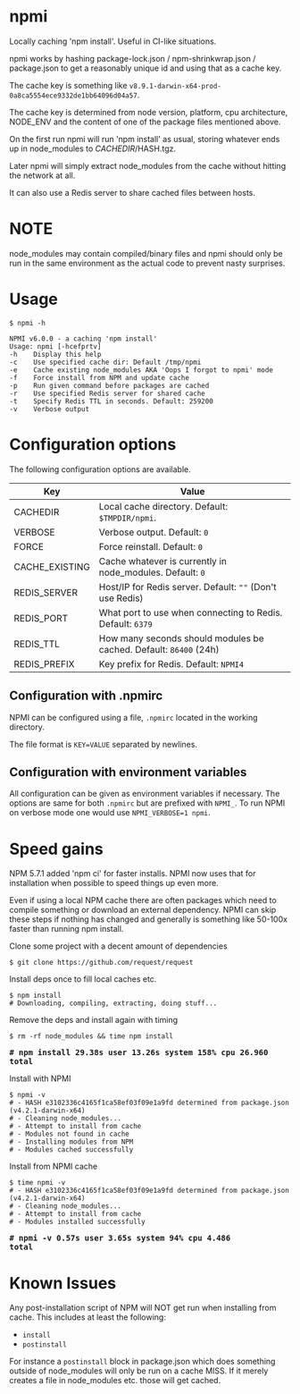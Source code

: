# npmi
Locally caching 'npm install'. Useful in CI-like situations.

npmi works by hashing package-lock.json / npm-shrinkwrap.json / package.json
to get a reasonably unique id and using that as a cache key.

The cache key is something like
`v8.9.1-darwin-x64-prod-0a8ca5554ece9332de1bb64096d04a57`.

The cache key is determined from node version, platform, cpu
architecture, NODE_ENV and the content of one of the package files
mentioned above.

On the first run npmi will run 'npm install' as usual, storing whatever
ends up in node_modules to $CACHEDIR/$HASH.tgz.

Later npmi will simply extract node_modules from the cache without
hitting the network at all.

It can also use a Redis server to share cached files between hosts.

# NOTE

node_modules may contain compiled/binary files and npmi should only
be run in the same environment as the actual code to prevent nasty
surprises.

# Usage

```
$ npmi -h

NPMI v6.0.0 - a caching 'npm install'
Usage: npmi [-hcefprtv]
-h    Display this help
-c    Use specified cache dir: Default /tmp/npmi
-e    Cache existing node_modules AKA 'Oops I forgot to npmi' mode
-f    Force install from NPM and update cache
-p    Run given command before packages are cached
-r    Use specified Redis server for shared cache
-t    Specify Redis TTL in seconds. Default: 259200
-v    Verbose output

```

# Configuration options

The following configuration options are available.

Key              | Value
---------------- | --------------------------
CACHEDIR         | Local cache directory. Default: `$TMPDIR/npmi`.
VERBOSE          | Verbose output. Default: `0`
FORCE            | Force reinstall. Default: `0`
CACHE_EXISTING   | Cache whatever is currently in node_modules. Default: `0`
REDIS_SERVER     | Host/IP for Redis server. Default: `""` (Don't use Redis)
REDIS_PORT       | What port to use when connecting to Redis. Default: `6379`
REDIS_TTL        | How many seconds should modules be cached. Default: `86400` (24h)
REDIS_PREFIX     | Key prefix for Redis. Default: `NPMI4`

## Configuration with .npmirc

NPMI can be configured using a file, `.npmirc` located in the working
directory.

The file format is `KEY=VALUE` separated by newlines.

## Configuration with environment variables

All configuration can be given as environment variables if necessary.
The options are same for both `.npmirc` but are prefixed with `NPMI_`.
To run NPMI on verbose mode one would use `NPMI_VERBOSE=1 npmi`.

# Speed gains

NPM 5.7.1 added 'npm ci' for faster installs. NPMI now uses that for
installation when possible to speed things up even more.

Even if using a local NPM cache there are often packages which need to
compile something or download an external dependency.
NPMI can skip these steps if nothing has changed and generally is something
like 50-100x faster than running npm install.

Clone some project with a decent amount of dependencies
```
$ git clone https://github.com/request/request
```

Install deps once to fill local caches etc.
```
$ npm install
# Downloading, compiling, extracting, doing stuff...
```

Remove the deps and install again with timing
```
$ rm -rf node_modules && time npm install
```
<strong><pre># npm install  29.38s user 13.26s system 158% cpu 26.960 total</pre></strong>

Install with NPMI
```
$ npmi -v
# - HASH e3102336c4165f1ca58ef03f09e1a9fd determined from package.json (v4.2.1-darwin-x64)
# - Cleaning node_modules...
# - Attempt to install from cache
# - Modules not found in cache
# - Installing modules from NPM
# - Modules cached successfully
```

Install from NPMI cache
```
$ time npmi -v
# - HASH e3102336c4165f1ca58ef03f09e1a9fd determined from package.json (v4.2.1-darwin-x64)
# - Cleaning node_modules...
# - Attempt to install from cache
# - Modules installed successfully
```
<strong><pre># npmi -v  0.57s user 3.65s system 94% cpu 4.486 total</pre></strong>


# Known Issues

Any post-installation script of NPM will NOT get run when installing
from cache. This includes at least the following:
* `install`
* `postinstall`

For instance a `postinstall` block in package.json which does something
outside of node_modules will only be run on a cache MISS. If it merely creates
a file in node_modules etc. those will get cached.





